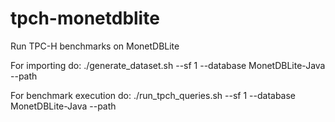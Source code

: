 # tpch-monetdblite
Run TPC-H benchmarks on MonetDBLite

For importing do:
./generate_dataset.sh --sf 1 --database MonetDBLite-Java --path <Absolute path of MonetDBLite-Java database farm>

For benchmark execution do:
./run_tpch_queries.sh --sf 1 --database MonetDBLite-Java --path  <Absolute path of MonetDBLite-Java database farm>
